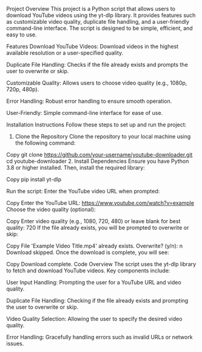 Project Overview
This project is a Python script that allows users to download YouTube videos using the yt-dlp library. It provides features such as customizable video quality, duplicate file handling, and a user-friendly command-line interface. The script is designed to be simple, efficient, and easy to use.

Features
Download YouTube Videos: Download videos in the highest available resolution or a user-specified quality.

Duplicate File Handling: Checks if the file already exists and prompts the user to overwrite or skip.

Customizable Quality: Allows users to choose video quality (e.g., 1080p, 720p, 480p).

Error Handling: Robust error handling to ensure smooth operation.

User-Friendly: Simple command-line interface for ease of use.

Installation Instructions
Follow these steps to set up and run the project:

1. Clone the Repository
Clone the repository to your local machine using the following command:


Copy
git clone https://github.com/your-username/youtube-downloader.git
cd youtube-downloader
2. Install Dependencies
Ensure you have Python 3.8 or higher installed. Then, install the required library:


Copy
pip install yt-dlp




Run the script:
Enter the YouTube video URL when prompted:

Copy
Enter the YouTube URL: https://www.youtube.com/watch?v=example
Choose the video quality (optional):

Copy
Enter video quality (e.g., 1080, 720, 480) or leave blank for best quality: 720
If the file already exists, you will be prompted to overwrite or skip:

Copy
File 'Example Video Title.mp4' already exists. Overwrite? (y/n): n
Download skipped.
Once the download is complete, you will see:

Copy
Download complete.
Code Overview
The script uses the yt-dlp library to fetch and download YouTube videos. Key components include:

User Input Handling: Prompting the user for a YouTube URL and video quality.

Duplicate File Handling: Checking if the file already exists and prompting the user to overwrite or skip.

Video Quality Selection: Allowing the user to specify the desired video quality.

Error Handling: Gracefully handling errors such as invalid URLs or network issues.





